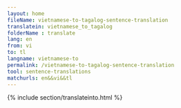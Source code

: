 ```yaml
---
layout: home
fileName: vietnamese-to-tagalog-sentence-translation
translatein: vietnamese_to_tagalog
folderName : translate
lang: en
from: vi
to: tl
langname: vietnamese-to
permalink: /vietnamese-to-tagalog-sentence-translation
tool: sentence-translations
matchurls: en&&vi&&tl
---
```

{% include section/translateinto.html %}
